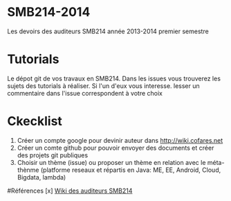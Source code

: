 SMB214-2014
===========

Les devoirs des auditeurs SMB214 année 2013-2014 premier semestre

Tutorials
===

Le dépot git de vos travaux en SMB214. Dans les issues vous trouverez les sujets des tutorials à réaliser. Si l'un d'eux vous interesse. lesser un commentaire dans l'issue correspondent à votre choix


Ckecklist
===

1. Créer un compte google pour devinir auteur dans http://wiki.cofares.net
2. Créer un comte github pour pouvoir envoyer des documents et créer des projets git publiques
3. Choisir un thème (issue) ou proposer un thème en relation avec le méta-thènme (platforme reseaux et répartis en Java: ME, EE, Android, Cloud, Bigdata, lambda)

#Références
[x] [Wiki des auditeurs SMB214](http://wiki.cofares.net/cycle-c-informatique/smb214-2013-2014)


